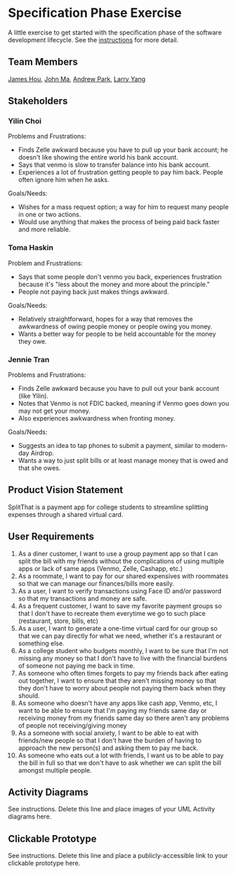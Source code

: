 # Specification Phase Exercise

A little exercise to get started with the specification phase of the software development lifecycle. See the [instructions](instructions.md) for more detail.

## Team Members

[James Hou](https://github.com/James-Hou22), [John Ma](https://github.com/j4ma), [Andrew Park](https://github.com/Toudles), [Larry Yang](https://github.com/larryyang04)

## Stakeholders

### Yilin Choi

Problems and Frustrations:
- Finds Zelle awkward because you have to pull up your bank account; he doesn't like showing the entire world his bank account.
- Says that venmo is slow to transfer balance into his bank account.
- Experiences a lot of frustration getting people to pay him back. People often ignore him when he asks.

Goals/Needs:
- Wishes for a mass request option; a way for him to request many people in one or two actions.
- Would use anything that makes the process of being paid back faster and more reliable.

### Toma Haskin

Problem and Frustrations:
- Says that some people don't venmo you back, experiences frustration because it's "less about the money and more about the principle."
- People not paying back just makes things awkward.

Goals/Needs:
- Relatively straightforward, hopes for a way that removes the awkwardness of owing people money or people owing you money.
- Wants a better way for people to be held accountable for the money they owe.

### Jennie Tran

Problems and Frustrations:
- Finds Zelle awkward because you have to pull out your bank account (like Yilin).
- Notes that Venmo is not FDIC backed, meaning if Venmo goes down you may not get your money.
- Also experiences awkwardness when fronting money.

Goals/Needs:
- Suggests an idea to tap phones to submit a payment, similar to modern-day Airdrop.
- Wants a way to just split bills or at least manage money that is owed and that she owes.

## Product Vision Statement

SplitThat is a payment app for college students to streamline splitting expenses through a shared virtual card.

## User Requirements

1. As a diner customer, I want to use a group payment app so that I can split the bill with my friends without the complications of using multiple apps or lack of same apps (Venmo, Zelle, Cashapp, etc.)
2. As a roommate, I want to pay for our shared expensives with roommates so that we can manage our finances/bills more easily.
3. As a user, I want to verify transactions using Face ID and/or password so that my transactions and money are safe.
4. As a frequent customer, I want to save my favorite payment groups so that I don't have to recreate them everytime we go to such place (restaurant, store, bills, etc)
5. As a user, I want to generate a one-time virtual card for our group so that we can pay directly for what we need, whether it's a restaurant or something else.
6. As a college student who budgets monthly, I want to be sure that I'm not missing any money so that I don't have to live with the financial burdens of someone not paying me back in time. 
7. As someone who often times forgets to pay my friends back after eating out together, I want to ensure that they aren't missing money so that they don't have to worry about people not paying them back when they should.
8. As someone who doesn't have any apps like cash app, Venmo, etc, I want to be able to ensure that I'm paying my friends same day or receiving money from my friends same day so there aren't any problems of people not receiving/giving money
9. As a someone with social anxiety, I want to be able to eat with friends/new people so that I don't have the burden of having to approach the new person(s) and asking them to pay me back.
10. As someone who eats out a lot with friends, I want us to be able to pay the bill in full so that we don't have to ask whether we can split the bill amongst multiple people.

## Activity Diagrams

See instructions. Delete this line and place images of your UML Activity diagrams here.

## Clickable Prototype

See instructions. Delete this line and place a publicly-accessible link to your clickable prototype here.
